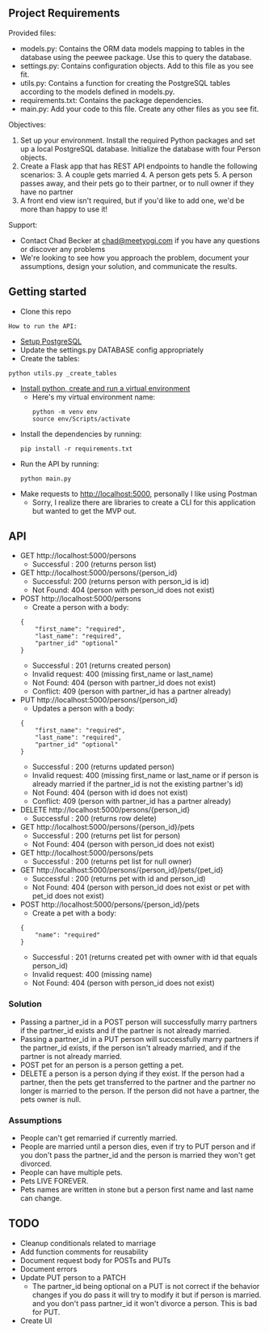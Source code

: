 ## Project Requirements
Provided files:
- models.py: Contains the ORM data models mapping to tables in the database using the peewee package. Use this to query the database.
- settings.py: Contains configuration objects. Add to this file as you see fit.
- utils.py: Contains a function for creating the PostgreSQL tables according to the models defined in models.py.
- requirements.txt: Contains the package dependencies.
- main.py: Add your code to this file. Create any other files as you see fit.

Objectives:
1. Set up your environment. Install the required Python packages and set up a local PostgreSQL database. Initialize the database with four Person objects.
2. Create a Flask app that has REST API endpoints to handle the following scenarios:
	3. A couple gets married
	4. A person gets pets
	5. A person passes away, and their pets go to their partner, or to null owner if they have no partner
6. A front end view isn't required, but if you'd like to add one, we'd be more than happy to use it!

Support:
- Contact Chad Becker at chad@meetyogi.com if you have any questions or discover any problems
- We're looking to see how you approach the problem, document your assumptions, design your solution, and communicate the results.

## Getting started

* Clone this repo

`How to run the API:`

* [Setup PostgreSQL](https://www.postgresqltutorial.com/install-postgresql/)
* Update the settings.py DATABASE config appropriately
* Create the tables:
```
python utils.py _create_tables
```
* [Install python, create and run a virtual environment](https://www.twilio.com/docs/usage/tutorials/how-to-set-up-your-python-and-flask-development-environment)
  * Here's my virtual environment name:
    ```
    python -m venv env
    source env/Scripts/activate
    ```
* Install the dependencies by running:
  ```
  pip install -r requirements.txt
  ```
* Run the API by running:
  ```
  python main.py
  ```
* Make requests to [http://localhost:5000](http://localhost:5000), personally I like using Postman
	* Sorry, I realize there are libraries to create a CLI for this application but wanted to get the MVP out.

## API

- GET http://localhost:5000/persons
	- Successful : 200 (returns person list)
- GET http://localhost:5000/persons/{person_id}
	- Successful: 200 (returns person with person_id is id)
	- Not Found: 404 (person with person_id does not exist)
- POST http://localhost:5000/persons
	- Create a person with a body:
	```
	{
		"first_name": "required",
		"last_name": "required",
		"partner_id" "optional"
	}
	```
	- Successful : 201 (returns created person)
	- Invalid request: 400 (missing first_name or last_name)
	- Not Found: 404 (person with partner_id does not exist)
	- Conflict: 409 (person with partner_id has a partner already)
- PUT http://localhost:5000/persons/{person_id}
	- Updates a person with a body:
	```
	{
		"first_name": "required",
		"last_name": "required",
		"partner_id" "optional"
	}
	```
	- Successful : 200 (returns updated person)
	- Invalid request: 400 (missing first_name or last_name or if person is already married if the partner_id is not the existing partner's id)
	- Not Found: 404 (person with id does not exist)
	- Conflict: 409 (person with partner_id has a partner already)
- DELETE http://localhost:5000/persons/{person_id}
	- Successful : 200 (returns row delete)
- GET http://localhost:5000/persons/{person_id}/pets
	- Successful : 200 (returns pet list for person)
	- Not Found: 404 (person with person_id does not exist)
- GET http://localhost:5000/persons/pets
	- Successful : 200 (returns pet list for null owner)
- GET http://localhost:5000/persons/{person_id}/pets/{pet_id}
	- Successful : 200 (returns pet with id and person_id)
	- Not Found: 404 (person with person_id does not exist or pet with pet_id does not exist)
- POST http://localhost:5000/persons/{person_id}/pets
	- Create a pet with a body:
	```
	{
		"name": "required"
	}
	```
	- Successful : 201 (returns created pet with owner with id that equals person_id)
	- Invalid request: 400 (missing name)
	- Not Found: 404 (person with person_id does not exist)

### Solution

- Passing a partner_id in a POST person will successfully marry partners if the partner_id exists and if the partner is not already married.
- Passing a partner_id in a PUT person will successfully marry partners if the partner_id exists, if the person isn't already married, and if the partner is not already married.
- POST pet for an person is a person getting a pet.
- DELETE a person is a person dying if they exist. If the person had a partner, then the pets get transferred to the partner and the partner no longer is married to the person. If the person did not have a partner, the pets owner is null.

### Assumptions

- People can't get remarried if currently married.
- People are married until a person dies, even if try to PUT person and if you don't pass the partner_id and the person is married they won't get divorced.
- People can have multiple pets.
- Pets LIVE FOREVER.
- Pets names are written in stone but a person first name and last name can change.

## TODO
- Cleanup conditionals related to marriage
- Add function comments for reusability
- Document request body for POSTs and PUTs
- Document errors
- Update PUT person to a PATCH
	- The partner_id being optional on a PUT is not correct if the behavior changes if you do pass it will try to modify it but if person is married. and you don't pass partner_id it won't divorce a person. This is bad for  PUT.
- Create UI